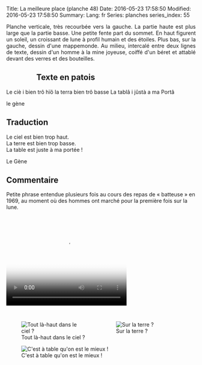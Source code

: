 Title: La meilleure place (planche 48)
Date: 2016-05-23 17:58:50
Modified: 2016-05-23 17:58:50
Summary: 
Lang: fr
Series: planches
series_index: 55

<p style="text-align:justify;">Planche verticale, très recourbée vers
la gauche. La partie haute est plus large que la partie basse. Une
petite fente part du sommet. En haut figurent un soleil, un croissant
de lune à profil humain et des étoiles. Plus bas, sur la gauche,
dessin d'une mappemonde. Au milieu, intercalé entre deux lignes de
texte, dessin d'un homme à la mine joyeuse, coiffé d'un béret et
attablé devant des verres et des bouteilles.</p>

<figure class="image-block" style="float: left;">
  <img alt="" src="{static}/images/planche_48.png">
  <figcaption style="max-width: 268px"></figcaption>
</figure>

## Texte en patois

Le ciè i bien trô hïô la terra bien trô basse   La tablâ i jûstà a ma Portâ

le gène

## Traduction

Le ciel est bien trop haut.<br>
La terre est bien trop basse.<br>
La table est juste à ma portée !

Le Gène

## Commentaire

Petite phrase entendue plusieurs fois au cours des repas de
« batteuse » en 1969, au moment où des hommes ont marché pour la
première fois sur la lune.

<video width="320" height="240" controls
  poster="{static}/images/thumbnails/video_48-2.jpg">
  <source src="https://d1njpgd0ygatdn.cloudfront.net/video_48-2.mp4" type="video/mp4">
</video>

<div style="display: table; clear: both;"></div>


<div>
<div style="float: left; width: 50%;">
<figure class="image-block">
  <img alt="Tout là-haut dans le ciel ?" src="{static}/images/planche_48_dessins_haut.png">
  <figcaption style="max-width: 348px">Tout là-haut dans le ciel ?</figcaption>
</figure>
</div>
<div style="float: left; width: 50%;">
<figure class="image-block">
  <img alt="Sur la terre ?" src="{static}/images/planche_48dessin_globe.png">
  <figcaption style="max-width: 246px">Sur la terre ?</figcaption>
</figure>
</div>
<div>

<figure class="image-block">
  <img alt="C&#x27;est à table qu&#x27;on est le mieux !" src="{static}/images/planche_48_dessin_homme.png">
  <figcaption style="max-width: 307px">C&#x27;est à table qu&#x27;on est le mieux !</figcaption>
</figure>
